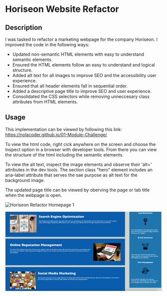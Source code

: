 # Horiseon Website Refactor

## Description

I was tasked to refactor a marketing webpage for the company Horiseon. I improved the code in the following ways:

 - Updated non-semantic HTML elements with easy to understand semantic elements. 
 - Ensured the HTML elements follow an easy to understand and logical structure.
 - Added alt text for all images to improve SEO and the accessibility user experience.
 - Ensured that all header elements fall in sequential order.
 - Added a descriptive page title to improve SEO and user experience.
 - Consolidated the CSS selectors while removing unneccesary class attributes from HTML elements.

## Usage

This implementation can be viewed by following this link: https://nolacoder.github.io/01-Module-Challenge/

To view the html code, right cick anywhere on the screen and choose the Inspect option in a browser with developer tools. From there you can view the structure of the html including the semantic elements. 

To view the alt text, inspect the image elements and observe their 'alt=' attributes in the dev tools. The section class "hero" element includes an aria-label attribute that serves the sae purpose as alt text for the background image. 

The updated page title can be viewed by oberving the page or tab title when the webpage is open. 

![Horiseon Refactor Homepage 1](./assets/images/Horiseon-Refactor-1.png)  

![Horiseon Refactor Homepage 2](./assets/images/Horiseon-Refactor-2.png)


